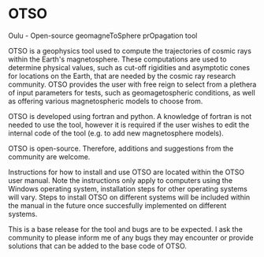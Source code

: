 # OTSO
Oulu - Open-source geomagneToSphere prOpagation tool

OTSO is a geophysics tool used to compute the trajectories of cosmic rays within the Earth's magnetosphere. 
These computations are used to determine physical values, such as cut-off rigidities and asymptotic cones for locations on the Earth, 
that are needed by the cosmic ray research community.
OTSO provides the user with free reign to select from a plethera of input parameters for tests, such as geomagetospheric conditions, 
as well as offering various magnetospheric models to choose from. 

OTSO is developed using fortran and python. A knowledge of fortran is not needed to use the tool, however it is required if the user wishes to edit the internal code of the tool (e.g. to add new magnetosphere models). 

OTSO is open-source. Therefore, additions and suggestions from the community are welcome. 

Instructions for how to install and use OTSO are located within the OTSO user manual.
Note the instructions only apply to computers using the Windows operating system, installation steps for other operating systems will vary.
Steps to install OTSO on different systems will be included within the manual in the future once succesfully implemented on different systems.

This is a base release for the tool and bugs are to be expected. I ask the community to please inform me of any bugs they may encounter or provide solutions that can be added to the base code of OTSO.
